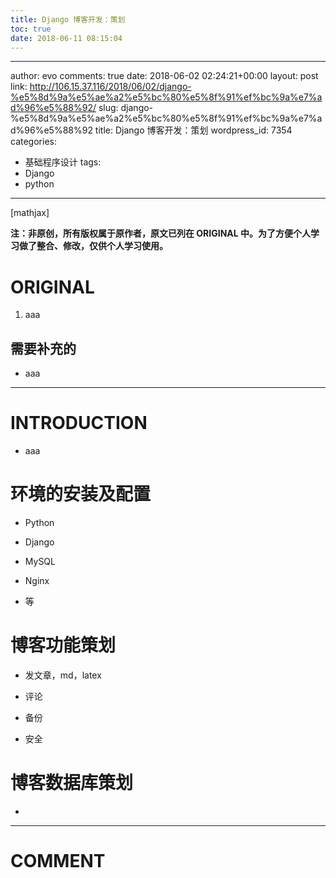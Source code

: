 ```yaml
---
title: Django 博客开发：策划
toc: true
date: 2018-06-11 08:15:04
---
```

---
author: evo
comments: true
date: 2018-06-02 02:24:21+00:00
layout: post
link: http://106.15.37.116/2018/06/02/django-%e5%8d%9a%e5%ae%a2%e5%bc%80%e5%8f%91%ef%bc%9a%e7%ad%96%e5%88%92/
slug: django-%e5%8d%9a%e5%ae%a2%e5%bc%80%e5%8f%91%ef%bc%9a%e7%ad%96%e5%88%92
title: Django 博客开发：策划
wordpress_id: 7354
categories:
- 基础程序设计
tags:
- Django
- python
---

<!-- more -->

[mathjax]

**注：非原创，所有版权属于原作者，原文已列在 ORIGINAL 中。为了方便个人学习做了整合、修改，仅供个人学习使用。**


# ORIGINAL





 	
  1. aaa




## 需要补充的





 	
  * aaa





* * *





# INTRODUCTION





 	
  * aaa





# 环境的安装及配置





 	
  * Python

 	
  * Django

 	
  * MySQL

 	
  * Nginx

 	
  * 等




# 博客功能策划





 	
  * 发文章，md，latex

 	
  * 评论

 	
  * 备份

 	
  * 安全




# 博客数据库策划





 	
  * 





















* * *





# COMMENT




